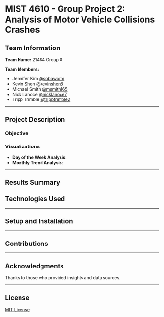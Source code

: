 # MIST 4610 - Group Project 2: Analysis of Motor Vehicle Collisions Crashes 

## Team Information
**Team Name:** 21484 Group 8

**Team Members:**
- Jennifer Kim [@sobaworm](https://github.com/sobaworm)
- Kevin Shen [@kevinshen8](https://github.com/kevinshen8)
- Michael Smith [@msmith165](https://github.com/msmith165)
- Nick Lanoce [@nicklanoce7](https://github.com/Nicklanoce7)
- Tripp Trimble [@tripptrimble2](https://github.com/tripptrimble2)

---

## Project Description


### Objective


### Visualizations
- **Day of the Week Analysis**: 
- **Monthly Trend Analysis**: 

---

## Results Summary


## Technologies Used

---

## Setup and Installation

---

## Contributions

---

## Acknowledgments
Thanks to those who provided insights and data sources.

---

## License
[MIT License](LICENSE)

